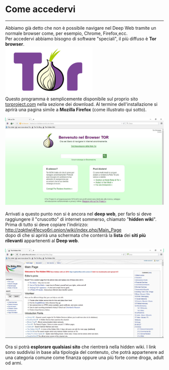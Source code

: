 # Come accedervi
---

Abbiamo già detto che non è possibile navigare nel Deep Web tramite un normale browser come, per esempio, Chrome, Firefox,ecc.<br/>
Per accedervi abbiamo bisogno di software "speciali", il più diffuso è **Tor browser**.<br/>
![](logo_tor.png)<br/>
Questo programma è semplicemente disponibile sul proprio sito [torproject.com](https://www.torproject.org/) nella sezione dei download. Al termine dell'installazione si aprirà una pagina simile a **Mozilla Firefox** (come illustrato qui sotto).<br/><br/>
![](screen_tor.JPG)<br/><br/>
Arrivati a questo punto non si è ancora nel **deep web**, per farlo si deve raggiungere il "cruscotto" di internet sommerso, chiamato "**hidden wiki**". <br/>
Prima di tutto si deve copiare l'indirizzo: http://zqktlwi4fecvo6ri.onion/wiki/index.php/Main_Page <br/>
dopo di che si aprirà una schermata che conterrà la **lista** dei **siti più rilevanti** appartenenti al **Deep web**.<br/><br/>
![](hidden_wiki.JPG)
<br/> <br/>
Ora si potrà **esplorare qualsiasi sito** che rientrerà nella hidden wiki. I link sono suddivisi in base alla tipologia del contenuto, che potrà appartenere ad una categoria comune come finanza oppure una più forte come droga, adult od armi.
